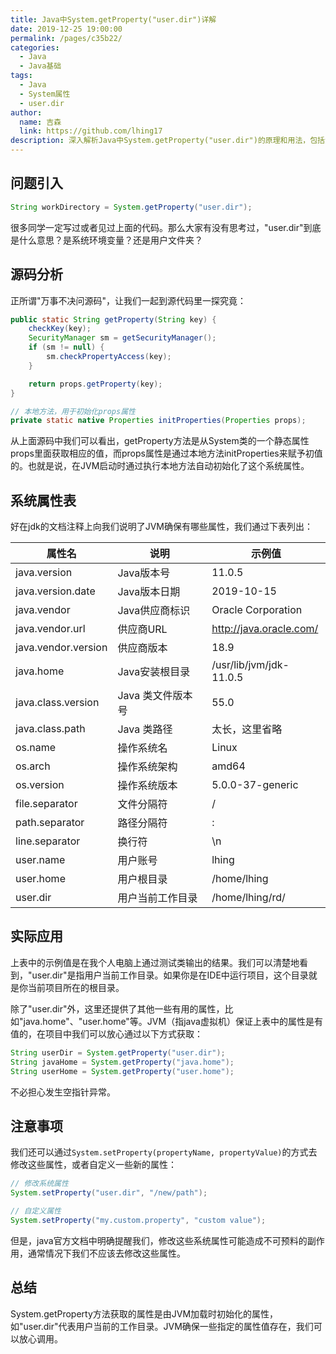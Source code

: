 ```yaml
---
title: Java中System.getProperty("user.dir")详解
date: 2019-12-25 19:00:00
permalink: /pages/c35b22/
categories:
  - Java
  - Java基础
tags:
  - Java
  - System属性
  - user.dir
author: 
  name: 吉森
  link: https://github.com/lhing17
description: 深入解析Java中System.getProperty("user.dir")的原理和用法，包括源码分析、系统属性详解和实际应用场景。
---
```


## 问题引入

```java
String workDirectory = System.getProperty("user.dir");
```

很多同学一定写过或者见过上面的代码。那么大家有没有思考过，"user.dir"到底是什么意思？是系统环境变量？还是用户文件夹？

<!-- more -->

## 源码分析

正所谓"万事不决问源码"，让我们一起到源代码里一探究竟：

```java
public static String getProperty(String key) {
    checkKey(key);
    SecurityManager sm = getSecurityManager();
    if (sm != null) {
        sm.checkPropertyAccess(key);
    }

    return props.getProperty(key);
}

// 本地方法，用于初始化props属性
private static native Properties initProperties(Properties props);
```

从上面源码中我们可以看出，getProperty方法是从System类的一个静态属性props里面获取相应的值，而props属性是通过本地方法initProperties来赋予初值的。也就是说，在JVM启动时通过执行本地方法自动初始化了这个系统属性。

## 系统属性表

好在jdk的文档注释上向我们说明了JVM确保有哪些属性，我们通过下表列出：

| 属性名 | 说明 | 示例值 |
|--------|------|---------|
| java.version | Java版本号 | 11.0.5 |
| java.version.date | Java版本日期 | 2019-10-15 |
| java.vendor | Java供应商标识 | Oracle Corporation |
| java.vendor.url | 供应商URL | http://java.oracle.com/ |
| java.vendor.version | 供应商版本 | 18.9 |
| java.home | Java安装根目录 | /usr/lib/jvm/jdk-11.0.5 |
| java.class.version | Java 类文件版本号 | 55.0 |
| java.class.path | Java 类路径 | 太长，这里省略 |
| os.name | 操作系统名 | Linux |
| os.arch | 操作系统架构 | amd64 |
| os.version | 操作系统版本 | 5.0.0-37-generic |
| file.separator | 文件分隔符 | / |
| path.separator | 路径分隔符 | : |
| line.separator | 换行符 | \n |
| user.name | 用户账号 | lhing |
| user.home | 用户根目录 | /home/lhing |
| user.dir | 用户当前工作目录 | /home/lhing/rd/ |
## 实际应用

上表中的示例值是在我个人电脑上通过测试类输出的结果。我们可以清楚地看到，"user.dir"是指用户当前工作目录。如果你是在IDE中运行项目，这个目录就是你当前项目所在的根目录。

除了"user.dir"外，这里还提供了其他一些有用的属性，比如"java.home"、"user.home"等。JVM（指java虚拟机）保证上表中的属性是有值的，在项目中我们可以放心通过以下方式获取：

```java
String userDir = System.getProperty("user.dir");
String javaHome = System.getProperty("java.home");
String userHome = System.getProperty("user.home");
```

不必担心发生空指针异常。

## 注意事项

我们还可以通过`System.setProperty(propertyName, propertyValue)`的方式去修改这些属性，或者自定义一些新的属性：

```java
// 修改系统属性
System.setProperty("user.dir", "/new/path");

// 自定义属性
System.setProperty("my.custom.property", "custom value");
```

但是，java官方文档中明确提醒我们，修改这些系统属性可能造成不可预料的副作用，通常情况下我们不应该去修改这些属性。

## 总结

System.getProperty方法获取的属性是由JVM加载时初始化的属性，如"user.dir"代表用户当前的工作目录。JVM确保一些指定的属性值存在，我们可以放心调用。